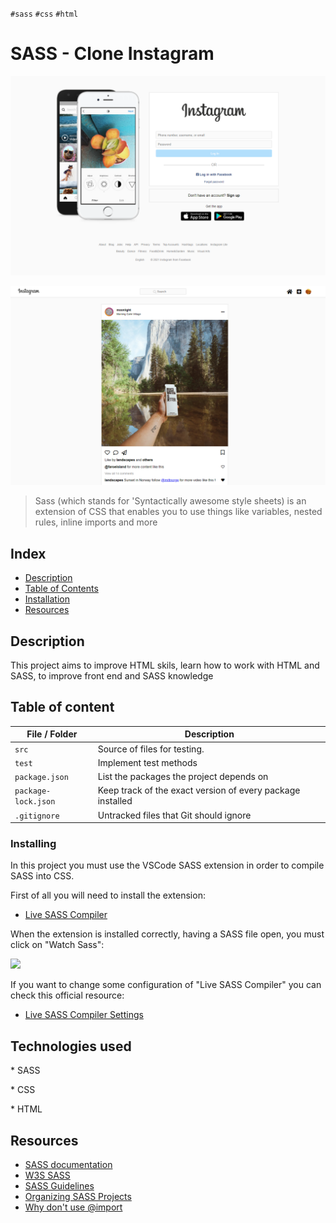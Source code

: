 `#sass` `#css` `#html`

# SASS - Clone Instagram <!-- omit in toc -->

<p>
  <img alt="login page" src="assets/img/login-page.PNG" />
</p>
<p>
  <img alt="login page" src="assets/img/home-page.PNG" />
</p>

> Sass (which stands for 'Syntactically awesome style sheets) is an extension of CSS that enables you to use things like variables, nested rules, inline imports and more

## Index <!-- omit in toc -->

- [Description](#description)
- [Table of Contents](#table-of-contents)
- [Installation](#installation)
- [Resources](#resources)

## Description

This project aims to improve HTML skils, learn how to work with HTML and SASS, to improve front end and SASS knowledge

## Table of content

| File / Folder       | Description                                                |
| ------------------- | ---------------------------------------------------------- |
| `src`               | Source of files for testing.                               |
| `test`              | Implement test methods                                     |
| `package.json`      | List the packages the project depends on                   |
| `package-lock.json` | Keep track of the exact version of every package installed |
| `.gitignore`        | Untracked files that Git should ignore                     |

### Installing

In this project you must use the VSCode SASS extension in order to compile SASS into CSS.

First of all you will need to install the extension:

- [Live SASS Compiler](https://marketplace.visualstudio.com/items?itemName=ritwickdey.live-sass)

When the extension is installed correctly, having a SASS file open, you must click on "Watch Sass":

<img src="https://raw.githubusercontent.com/ritwickdey/vscode-live-sass-compiler/master/images/Screenshot/AnimatedPreview.gif" width="600px">

If you want to change some configuration of "Live SASS Compiler" you can check this official resource:

- [Live SASS Compiler Settings](https://github.com/ritwickdey/vscode-live-sass-compiler/blob/master/docs/settings.md)

## Technologies used

\* SASS

\* CSS

\* HTML

## Resources

- [SASS documentation](https://sass-lang.com/)
- [W3S SASS](https://www.w3schools.com/sass/)
- [SASS Guidelines](https://sass-guidelin.es/es/)
- [Organizing SASS Projects](https://blog.prototypr.io/how-i-organize-sass-projects-e2d7760df86f)
- [Why don't use @import](https://www.youtube.com/watch?v=CR-a8upNjJ0)
